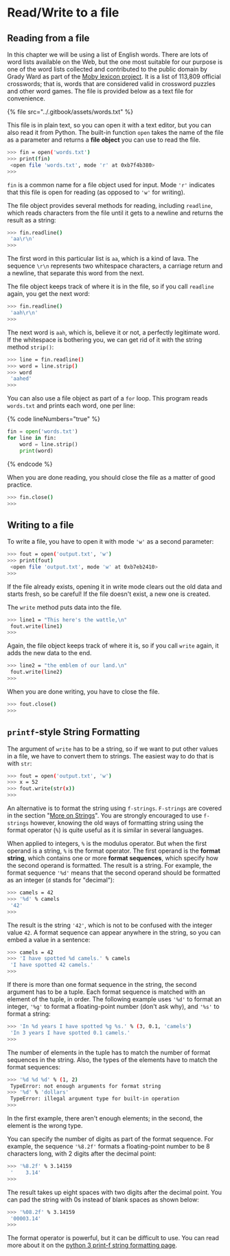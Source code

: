 # Read/Write to a file

## Reading from a file

In this chapter we will be using a list of English words. There are lots of word lists available on the Web, but the one most suitable for our purpose is one of the word lists collected and contributed to the public domain by Grady Ward as part of the [Moby lexicon project](https://www.wikipedia.org/wiki/Moby\_Project). It is a list of 113,809 official crosswords; that is, words that are considered valid in crossword puzzles and other word games. The file is provided below as a text file for convenience.

{% file src="../.gitbook/assets/words.txt" %}

This file is in plain text, so you can open it with a text editor, but you can also read it from Python. The built-in function `open` takes the name of the file as a parameter and returns a **file object** you can use to read the file.

```bash
>>> fin = open('words.txt')
>>> print(fin)
 <open file 'words.txt', mode 'r' at 0xb7f4b380>
>>>
```

`fin` is a common name for a file object used for input. Mode `'r'` indicates that this file is open for reading (as opposed to `'w'` for writing).

The file object provides several methods for reading, including `readline`, which reads characters from the file until it gets to a newline and returns the result as a string:

```bash
>>> fin.readline()
 'aa\r\n'
>>>
```

The first word in this particular list is `aa`, which is a kind of lava. The sequence `\r\n` represents two whitespace characters, a carriage return and a newline, that separate this word from the next.

The file object keeps track of where it is in the file, so if you call `readline` again, you get the next word:

```bash
>>> fin.readline()
 'aah\r\n' 
>>>
```

The next word is `aah`, which is, believe it or not, a perfectly legitimate word. If the whitespace is bothering you, we can get rid of it with the string method `strip()`:

```bash
>>> line = fin.readline()
>>> word = line.strip()
>>> word
 'aahed'
>>>
```

You can also use a file object as part of a `for` loop. This program reads `words.txt` and prints each word, one per line:

{% code lineNumbers="true" %}
```python
fin = open('words.txt') 
for line in fin: 
    word = line.strip() 
    print(word) 
```
{% endcode %}

When you are done reading, you should close the file as a matter of good practice.

```bash
>>> fin.close() 
>>>
```

## Writing to a file

To write a file, you have to open it with mode `'w'` as a second parameter:

```bash
>>> fout = open('output.txt', 'w')
>>> print(fout)
 <open file 'output.txt', mode 'w' at 0xb7eb2410>
>>>
```

If the file already exists, opening it in write mode clears out the old data and starts fresh, so be careful! If the file doesn't exist, a new one is created.

The `write` method puts data into the file.

```bash
>>> line1 = "This here's the wattle,\n" 
 fout.write(line1)
>>>
```

Again, the file object keeps track of where it is, so if you call `write` again, it adds the new data to the end.

```bash
>>> line2 = "the emblem of our land.\n" 
 fout.write(line2) 
>>>
```

When you are done writing, you have to close the file.

```bash
>>> fout.close() 
>>>
```

## `printf`-style String Formatting

The argument of `write` has to be a string, so if we want to put other values in a file, we have to convert them to strings. The easiest way to do that is with `str`:

```bash
>>> fout = open('output.txt', 'w')
>>> x = 52 
>>> fout.write(str(x)) 
>>>
```

An alternative is to format the string using `f-strings`. `F-strings` are covered in the section "[More on Strings](../a-deeper-dive-into-strings-lists-and-tuples/more-on-strings.md#string-formatting)". You are strongly encouraged to use `f-strings` however, knowing the old ways of formatting string using the format operator (`%`) is quite useful as it is similar in several languages.&#x20;

When applied to integers, `%` is the modulus operator. But when the first operand is a string, `%` is the format operator. The first operand is the **format string**, which contains one or more **format sequences**, which specify how the second operand is formatted. The result is a string. For example, the format sequence `'%d'` means that the second operand should be formatted as an integer (`d` stands for "decimal"):

```bash
>>> camels = 42
>>> '%d' % camels
 '42' 
>>>
```

The result is the string `'42'`, which is not to be confused with the integer value `42`.  A format sequence can appear anywhere in the string, so you can embed a value in a sentence:

```bash
>>> camels = 42 
>>> 'I have spotted %d camels.' % camels
 'I have spotted 42 camels.'
>>>
```

If there is more than one format sequence in the string, the second argument has to be a tuple. Each format sequence is matched with an element of the tuple, in order. The following example uses `'%d'` to format an integer, `'%g'` to format a floating-point number (don't ask why), and `'%s'` to format a string:

```bash
>>> 'In %d years I have spotted %g %s.' % (3, 0.1, 'camels')
 'In 3 years I have spotted 0.1 camels.' 
>>>
```

The number of elements in the tuple has to match the number of format sequences in the string. Also, the types of the elements have to match the format sequences:

```bash
>>> '%d %d %d' % (1, 2) 
 TypeError: not enough arguments for format string 
>>> '%d' % 'dollars' 
 TypeError: illegal argument type for built-in operation 
>>>
```

In the first example, there aren't enough elements; in the second, the element is the wrong type.

You can specify the number of digits as part of the format sequence. For example, the sequence `'%8.2f'` formats a floating-point number to be 8 characters long, with 2 digits after the decimal point:

```bash
>>> '%8.2f' % 3.14159
 '    3.14' 
>>>
```

The result takes up eight spaces with two digits after the decimal point. You can pad the string with 0s instead of blank spaces as shown below:

```bash
>>> '%08.2f' % 3.14159
 '00003.14'
>>>
```

The format operator is powerful, but it can be difficult to use. You can read more about it on the [python 3 print-f string formatting page](https://docs.python.org/3/library/stdtypes.html#printf-style-string-formatting).

